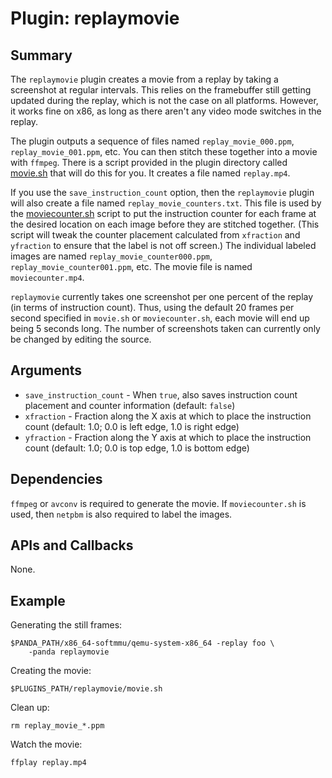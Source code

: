 Plugin: replaymovie
===========

Summary
-------

The `replaymovie` plugin creates a movie from a replay by taking a screenshot at regular intervals. This relies on the framebuffer still getting updated during the replay, which is not the case on all platforms. However, it works fine on x86, as long as there aren't any video mode switches in the replay.

The plugin outputs a sequence of files named `replay_movie_000.ppm`, `replay_movie_001.ppm`, etc. You can then stitch these together into a movie with `ffmpeg`. There is a script provided in the plugin directory called [movie.sh](movie.sh) that will do this for you. It creates a file named `replay.mp4`.

If you use the `save_instruction_count` option, then the `replaymovie` plugin will also create a file named `replay_movie_counters.txt`.  This file is used by the [moviecounter.sh](moviecounter.sh) script to put the instruction counter for each frame at the desired location on each image before they are stitched together.  (This script will tweak the counter placement calculated from `xfraction` and `yfraction` to ensure that the label is not off screen.)  The individual labeled images are named `replay_movie_counter000.ppm`, `replay_movie_counter001.ppm`, etc.  The movie file is named `moviecounter.mp4`.

`replaymovie` currently takes one screenshot per one percent of the replay (in terms of instruction count). Thus, using the default 20 frames per second specified in `movie.sh` or `moviecounter.sh`, each movie will end up being 5 seconds long. The number of screenshots taken can currently only be changed by editing the source.

Arguments
---------

* `save_instruction_count` - When `true`, also saves instruction count placement and counter information (default:  `false`)
* `xfraction` - Fraction along the X axis at which to place the instruction count (default:  1.0; 0.0 is left edge, 1.0 is right edge)
* `yfraction` - Fraction along the Y axis at which to place the instruction count (default:  1.0; 0.0 is top edge, 1.0 is bottom edge)

Dependencies
------------

`ffmpeg` or `avconv` is required to generate the movie.
If `moviecounter.sh` is used, then `netpbm` is also required to label the images.

APIs and Callbacks
------------------

None.

Example
-------

Generating the still frames:

    $PANDA_PATH/x86_64-softmmu/qemu-system-x86_64 -replay foo \
        -panda replaymovie

Creating the movie:

    $PLUGINS_PATH/replaymovie/movie.sh

Clean up:

    rm replay_movie_*.ppm

Watch the movie:

    ffplay replay.mp4

